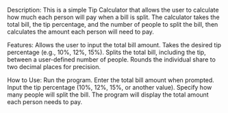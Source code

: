Description: This is a simple Tip Calculator that allows the user to calculate how much each person will pay when a bill is split. The calculator takes the total bill, the tip percentage, and the number of people to split the bill, then calculates the amount each person will need to pay.

Features:
Allows the user to input the total bill amount.
Takes the desired tip percentage (e.g., 10%, 12%, 15%).
Splits the total bill, including the tip, between a user-defined number of people.
Rounds the individual share to two decimal places for precision.

How to Use:
Run the program.
Enter the total bill amount when prompted.
Input the tip percentage (10%, 12%, 15%, or another value).
Specify how many people will split the bill.
The program will display the total amount each person needs to pay.
